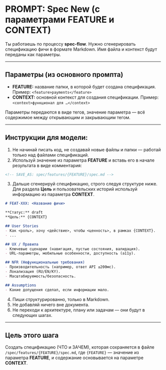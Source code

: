 # PROMPT: Spec New (с параметрами FEATURE и CONTEXT)

Ты работаешь по процессу **spec-flow**.
Нужно сгенерировать спецификацию фичи в формате Markdown.
Имя файла и контекст будут переданы как параметры.

---

## Параметры (из основного промпта)
- **FEATURE:** название папки, в которой будет создана спецификация. Пример: `<feature>payments</feature>`
- **CONTEXT:** основной контекст для создания спецификации. Пример: `<context>функционал для …</context>`

Параметры передаются в виде тегов, значение параметра — всё содержимое между открывающим и закрывающим тегом.

---

## Инструкции для модели:

1. Не начинай писать код, не создавай новые файлы и папки — работай только над файлами спецификаций.
2. Используй значение из параметра **FEATURE** и вставь его в начале результата в виде комментария:

```md
<!-- SAVE_AS: spec/features/{FEATURE}/spec.md -->
```

3. Дальше сгенерируй спецификацию, строго следуя структуре ниже.
   Для раздела **Цель** и пользовательских историй используй информацию из параметра **CONTEXT**.

```md
# FEAT-XXX: <Название фичи>

**Статус:** draft
**Цель:** {CONTEXT}

## User Stories
- Как <роль>, хочу <действие>, чтобы <ценность>, в рамках {CONTEXT}.
- ...

## UX / Правила
- Ключевые сценарии (навигация, пустые состояния, валидация).
- URL-параметры, мобильные особенности, доступность (a11y).

## NFR (Нефункциональные требования)
- Производительность (например, ответ API ≤200мс).
- Локализация (RU/EN/KY).
- Масштабируемость/безопасность.

## Assumptions
- Какие допущения сделал, если информации мало.
```

4. Пиши структурированно, только в Markdown.
5. Не добавляй ничего вне документа.
6. Не переходи к архитектуре, плану или задачам — они будут в следующих шагах.

---

## Цель этого шага

Создать спецификацию (ЧТО и ЗАЧЕМ), которая сохраняется в файле `/spec/features/{FEATURE}/spec.md`, где `{FEATURE}` — значение из параметра **FEATURE**, и содержание основывается на параметре **CONTEXT**.
